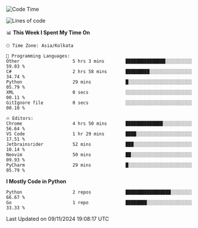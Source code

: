 <!--START_SECTION:waka-->
![Code Time](http://img.shields.io/badge/Code%20Time-380%20hrs%2045%20mins-blue)

![Lines of code](https://img.shields.io/badge/From%20Hello%20World%20I%27ve%20Written-387%20lines%20of%20code-blue)

📊 **This Week I Spent My Time On** 

```text
🕑︎ Time Zone: Asia/Kolkata

💬 Programming Languages: 
Other                    5 hrs 3 mins        ███████████████░░░░░░░░░░   59.03 % 
C#                       2 hrs 58 mins       █████████░░░░░░░░░░░░░░░░   34.74 % 
Python                   29 mins             █░░░░░░░░░░░░░░░░░░░░░░░░   05.79 % 
XML                      0 secs              ░░░░░░░░░░░░░░░░░░░░░░░░░   00.11 % 
GitIgnore file           0 secs              ░░░░░░░░░░░░░░░░░░░░░░░░░   00.10 % 

🔥 Editors: 
Chrome                   4 hrs 50 mins       ██████████████░░░░░░░░░░░   56.64 % 
VS Code                  1 hr 29 mins        ████░░░░░░░░░░░░░░░░░░░░░   17.51 % 
Jetbrainsrider           52 mins             ███░░░░░░░░░░░░░░░░░░░░░░   10.14 % 
Neovim                   50 mins             ██░░░░░░░░░░░░░░░░░░░░░░░   09.93 % 
PyCharm                  29 mins             █░░░░░░░░░░░░░░░░░░░░░░░░   05.79 % 
```

**I Mostly Code in Python** 

```text
Python                   2 repos             █████████████████░░░░░░░░   66.67 % 
Go                       1 repo              ████████░░░░░░░░░░░░░░░░░   33.33 % 
```




 Last Updated on 09/11/2024 19:08:17 UTC
<!--END_SECTION:waka-->
